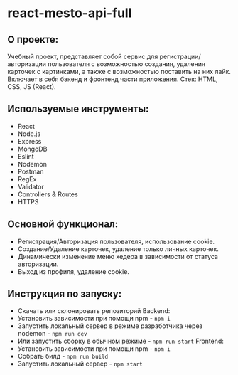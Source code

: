 # **react-mesto-api-full**

## О проекте:
Учебный проект, представляет собой сервис для регистрации/авторизации пользователя с возможностью создания, удаления карточек с картинками, а также с возможностью поставить на них лайк.
Включает в себя бэкенд и фронтенд части приложения.
Стек: HTML, CSS, JS (React).

## Используемые инструменты:
- React
- Node.js
- Express
- MongoDB
- Eslint
- Nodemon
- Postman
- RegEx
- Validator
- Controllers & Routes
- HTTPS

## Основной функционал:
- Регистрация/Авторизация пользователя, использование cookie.
- Создание/Удаление карточек, удаление только личных карточек.
- Динамически изменение меню хедера в зависимости от статуса авторизации.
- Выход из профиля, удаление cookie.

## Инструкция по запуску:
- Скачать или склонировать репозиторий
Backend:
- Установить зависимости при помощи npm - `npm i`
- Запустить локальный сервер в режиме разработчика через nodemon - `npm run dev`
- Или запустить сборку в обычном режиме - `npm run start`
Frontend:
- Установить зависимости при помощи npm - `npm i`
- Собрать билд - `npm run build`
- Запустить локальный сервер - `npm start`
